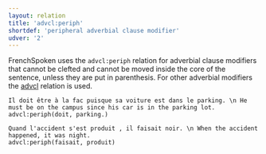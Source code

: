```yaml
---
layout: relation
title: 'advcl:periph'
shortdef: 'peripheral adverbial clause modifier'
udver: '2'
---
```


FrenchSpoken uses the `advcl:periph` relation for adverbial clause modifiers that cannot be clefted and cannot be moved inside the core of the sentence, unless they are put in parenthesis.
For other adverbial modifiers the [advcl]() relation is used.

~~~ sdparse
Il doit être à la fac puisque sa voiture est dans le parking. \n He must be on the campus since his car is in the parking lot.
advcl:periph(doit, parking.)
~~~

~~~ sdparse
Quand l'accident s'est produit , il faisait noir. \n When the accident happened, it was night.
advcl:periph(faisait, produit)
~~~
